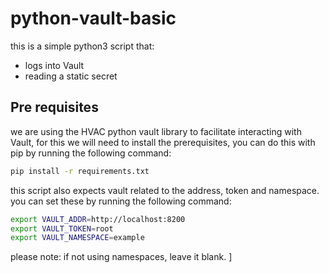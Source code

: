# python-vault-basic

this is a simple python3 script that: 

* logs into Vault
* reading a static secret

## Pre requisites

we are using the HVAC python vault library to facilitate interacting with Vault, for this we will need to install the prerequisites, you can do this with pip by running the following command:

```bash
pip install -r requirements.txt
```

this script also expects vault related to the address, token and namespace. you can set these by running the following command:

```bash
export VAULT_ADDR=http://localhost:8200
export VAULT_TOKEN=root
export VAULT_NAMESPACE=example
```

please note: if not using namespaces,  leave it blank. 
]

